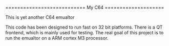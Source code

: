 =========================== My C64 ====================

This is yet another C64 emualtor

This code has been designed to run fast on 32 bit platforms. There is a QT frontend,
which is mainly used for testing. The real goal of this project is to run the emualtor
on a ARM cortex M3 processor.


